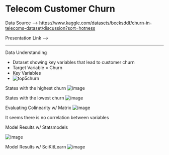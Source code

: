 # Telecom Customer Churn

Data Source --> https://www.kaggle.com/datasets/becksddf/churn-in-telecoms-dataset/discussion?sort=hotness

Presentation Link --> 

--- 

Data Understanding

- Dataset showing key variables that lead to customer churn 
- Target Variable = Churn
- Key Variables
- ![top5churn](https://github.com/user-attachments/assets/c2f6acf0-7647-428b-a164-9ccbec1438bc)

States with the highest churn
![image](https://github.com/user-attachments/assets/5e01bd1b-f4f7-4c98-a883-d64fa24633d2)

States with the lowest churn
![image](https://github.com/user-attachments/assets/67bb0bc5-20a8-48ba-ae7d-fc446f19e6d4)

Evaluating Colinearity w/ Matrix
![image](https://github.com/user-attachments/assets/343dc634-71df-4176-abfd-6d587317a7fc)

It seems there is no correlation between variables 

Model Results w/ Statsmodels

![image](https://github.com/user-attachments/assets/93abc09c-cf6e-4720-801a-d0b2ac755bbd)

Model Results w/ SciKitLearn
![image](https://github.com/user-attachments/assets/1bac2341-fbff-4fd7-a2a7-1bbd732b2ec4)







